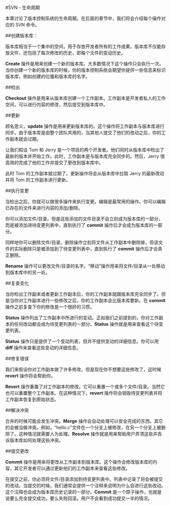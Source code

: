 #SVN - 生命周期

本章讨论了版本控制系统的生命周期。在后面的章节中，我们将会介绍每个操作对应的 SVN 命令。

##创建版本库：

版本库相当于一个集中的空间，用于存放开发者所有的工作成果。版本库不仅能存放文件，还包括了每次修改的历史，即每个文件的变动历史。

**Create** 操作是用来创建一个新的版本库。大多数情况下这个操作只会执行一次。当你创建一个新的版本库的时候，你的版本控制系统会期望你提供一些信息来标识版本库，例如创建的位置和版本库的名字。

##检出

**Checkout** 操作是用来从版本库创建一个工作副本。工作副本是开发者私人的工作空间，可以进行内容的修改，然后提交到版本库中。


##更新

顾名思义，**update** 操作是用来更新版本库的。这个操作将工作副本与版本库进行同步。由于版本库是由整个团队共用的，当其他人提交了他们的改动之后，你的工作副本就会过期。

让我们假设 Tom 和 Jerry 是一个项目的两个开发者。他们同时从版本库中检出了最新的版本并开始工作。此时，工作副本是与版本库完全同步的。然后，Jerry 很高效的完成了他的工作并提交了更改到版本库中。

此时 Tom 的工作副本就过期了。更新操作将会从版本库中拉取 Jerry 的最新改动并将 Tom 的工作副本进行更新。

##执行变更

当检出之后，你就可以做很多操作来执行变更。编辑是最常用的操作。你可以编辑已存在的文件来进行内容的添加/删除。

你可以添加文件/目录。但是这些添加的文件目录不会立刻成为版本库的一部分，而是被添加进待变更列表中，直到执行了 **commit** 操作后才会成为版本库的一部分。

同样地你可以删除文件/目录。删除操作立刻将文件从工作副本中删除掉，但该文件的实际删除只是被添加到了待变更列表中，直到执行了 **commit** 操作后才会真正删除。

**Rename** 操作可以更改文件/目录的名字。“移动”操作用来将文件/目录从一处移动到版本库中的另一处。


##复查变化

当你检出工作副本或者更新工作副本后，你的工作副本就跟版本库完全同步了。但是当你对工作副本进行一些修改之后，你的工作副本会比版本库要新。在 **commit** 操作之前复查下你的修改是一个很好的习惯。

**Status** 操作列出了工作副本中所进行的变动。正如我们之前提到的，你对工作副本的任何改动都会成为待变更列表的一部分。**Status** 操作就是用来查看这个待变更列表。

**Status** 操作只是提供了一个变动列表，但并不提供变动的详细信息。你可以用 **diff** 操作来查看这些变动的详细信息。

##修复错误

我们来假设你对工作副本做了许多修改，但是现在你不想要这些修改了，这时候 **revert** 操作将会帮助你。

**Revert** 操作重置了对工作副本的修改。它可以重置一个或多个文件/目录。当然它也可以重置整个工作副本。在这种情况下，**revert** 操作将会销毁待变更列表并将工作副本恢复到原始状态。

##解决冲突

合并的时候可能会发生冲突。**Merge** 操作会自动处理可以安全完成的东西。其它的会被当做冲突。例如，“hello.c”文件在一个分支上被修改，在另一个分支上被删除了。这种情况就需要人为处理。**Resolve** 操作就是用来帮助用户弄清这些并告诉版本库如何处理这些冲突。

##提交更改

**Commit** 操作是用来将更改从工作副本到版本库。这个操作会修改版本库的内容，其它开发者可以通过更新他们的工作副本来查看这些修改。

在提交之前，你必须将文件/目录添加到待变更列表中。列表中记录了将会被提交的改动。当提交的时候，我们通常会提供一个注释来说明为什么会进行这些改动。这个注释也会成为版本库历史记录的一部分。**Commit** 是一个原子操作，也就是说要么完全提交成功，要么失败回滚。用户不会看到成功提交一半的情况。